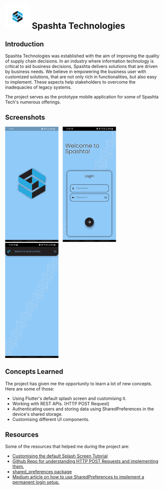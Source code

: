 # <img src="https://raw.githubusercontent.com/Pranavc22/Spashta-BaseApp/main/assets/images/logo.png" alt="Spashta Logo" width="80"/> Spashta Technologies

## Introduction
Spashta Technologies was established with the aim of improving the quality of supply chain decisions. In an industry where information technology is critical to aid business decisions, Spashta delivers solutions that are driven by business needs. We believe in empowering the business user with customized solutions, that are not only rich in functionalities, but also easy to implement. These aspects help stakeholders to overcome the inadequacies of legacy systems. 

The project serves as the prototype mobile application for some of Spashta Tech's numerous offerings. 

## Screenshots
<p><img src="https://raw.githubusercontent.com/Pranavc22/Spashta-BaseApp/main/screenshots/Screenshot_20210610-115308.jpg" alt="Splash Screen" width="173" height="374"/>&emsp;<img src="https://raw.githubusercontent.com/Pranavc22/Spashta-BaseApp/main/screenshots/Screenshot_20210610-134014.jpg" alt="Login Screen" width="173" height="374"/>&emsp;<img src="https://raw.githubusercontent.com/Pranavc22/Spashta-BaseApp/main/screenshots/Screenshot_20210610-134034.jpg" alt="Dashboard Page" width="173" height="374"/></p>

## Concepts Learned
The project has given me the opportunity to learn a lot of new concepts. Here are some of those: 
- Using Flutter's default splash screen and customising  it.
- Working with REST APIs. (HTTP POST Request) 
- Authenticating users and storing data using SharedPreferences in the device's shared storage. 
- Customising different UI components. 

## Resources
Some of the resources that helped me during the project are: 
- [Customising the default Splash Screen Tutorial](https://www.youtube.com/watch?v=JVpFNfnuOZM)
- [Github Repo for understanding HTTP POST Requests and implementing them.](https://github.com/SnippetCoders/flutter_http_post_request)
- [shared_preferences package](https://pub.dev/packages/shared_preferences)
- [Medium article on how to use SharedPreferences to implement a permanent login setup.](https://lawrey.medium.com/flutter-local-storage-ac2eaf1194be)